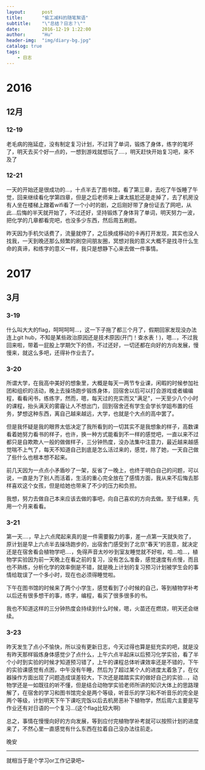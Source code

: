 ```yaml
---
layout:      post
title:       "偷工减料的随笔絮语"
subtitle:    "\"总结？日志？\""
date:        2016-12-19 1:22:00
author:      "Hu"
header-img:  "img/diary-bg.jpg"
catalog: true
tags:
    - 日志
---
```


# 2016

## 12月

### 12-19
老毛病的拖延症，没有制定复习计划，不过背了单词，锻炼了身体，练字的笔坏了，明天去买个好一点的，一想到游戏就想玩了....，明天赶快开始复习吧，来不及了

### 12-21
一天的开始还是很成功的...，十点半去了图书馆，看了第三章，去吃了午饭睡了午觉，回来继续看化学第四章，但是之后老师来上课太尴尬还是走掉了，去了机房没有人坐在楼梯上蹭着wifi看了一个小时的剧，之后刚好带了身份证去了网吧，从此...后悔的半天就开始了，不过还好，坚持锻炼了身体背了单词，明天努力一波，把化学的几章都看完吧，也没多少东西，然后周五刷题。

昨天因为手机欠话费了，流量就停了，之后换成移动的卡再打开发现，其实也没人找我，一天到晚还那么频繁的刷空间朋友圈，冥想对我的意义大概不是找寻什么生命的真谛，和练字的意义一样，我只是想静下心来去做一件事情。

# 2017

## 3月

### 3-19
什么叫大大的flag，呵呵呵呵...，这一下子拖了都三个月了，假期回家发现没办法连上git hub，不知是某些政治原因还是技术原因(开门！查水表！)，嗯...，不过我回来啦，带着一屁股上学期欠下的债，不过还好，一切还都在向好的方向发展，慢慢来，就这么多吧，还得补作业去了。

### 3-20
所谓大学，在我高中美好的想象里，大概是每天一两节专业课，闲暇的时候参加社团和组织的活动，晚上去操场跑步锻炼身体，回宿舍以后可以打会游戏或者编编程，看看闲书，练练字，然而，嗯，每天过的充实而又"满足"，一天至少八个小时的课程，抬头满天的雾霾让人不想出门，回到宿舍还有学生会学长学姐布置的任务，梦想这种东西，离自己越来越远，大学，也就是个大点的高中罢了。

但是我怀疑是我的眼界太低决定了我所看到的一切其实不是我想象的样子，高数课看着她努力看书的样子，也许，换一种方式能看到不一样的感觉吧，一直以来不过都只是自欺欺人一般的做做样子，三分钟热度，没办法集中注意力，最近越来越感觉喘不上气了，每天不知道自己到底是怎么活过来的，感觉，除了她，一天自己做了些什么也根本想不起来。

前几天因为一点点小矛盾吵了一架，反省了一晚上，也终于明白自己的问题，可以说，一直是为了别人而活着，生活的重心完全放在了感情方面，我从来不后悔去那样喜欢这个女孩，但是给她也带来了不少的压力和负担。

我想，努力去做自己本来应该去做的事吧，向自己喜欢的方向去做。至于结果，先用一个月来看看。

### 3-21
第一天....，早上六点爬起来真的是一件需要毅力的事，差一点第一天就失败了，原计划是早上六点半去操场跑步的，出宿舍门感受到了北京“春天”的恶意，就决定还是在宿舍看会植物学吧....，免得声音太吵吵到室友睡觉就不好啦，哈...哈...，植物学实验因为前一天晚上在看之前的复习，没有怎么准备，感觉速度有点慢，而且也不熟练，分析化学的效率倒是不错，就是晚上计划的复习预习计划被学生会的事情给耽误了一个多小时，现在也必须得睡觉啦。

下午在图书馆的时候来了两个小学生，感觉看到了小时候的自己，等到植物学补考以后还有很多想干的事，练字，编程，看买了很多很多的书。

我也不知道这样的三分钟热度会持续到什么时候，嗯，火苗还在燃烧，明天还会继续。

### 3-23
昨天发生了点小不愉快，所以没有更新日志，今天过得也算是挺充实的吧，就是没有昨天那样锻炼身体感觉少了点什么，上午六点半起床以后预习化学实验，看了半个小时到实验的时候才知道预习错了，上午的课程总体听课效率还是不错的，下午的实验课感觉有点困，中午没有午睡，然后为了超过某个人的进度太着急了，在仪器操作方面出现了问题造成误差较大，下次还是踏踏实实的做好自己的实验...，动物学还是一如既往的听不懂，但是结合动物学实验老师所讲的知识大体上的思路理解了，在宿舍的学习和图书馆完全是两个等级，听音乐的学习和不听音乐的完全是两个等级，计划明天下午下课吃完饭以后去机房恶补下植物学，然后周六主要是写作业还有对日语的一个复习...(这个flag比较大啊)

总之，事情在慢慢向好的方向发展，等到应付完植物学补考就可以按照计划的进度来了，不然心里一直感觉有什么东西在拉着自己没办法往前走。

晚安
<hr>
就相当于是个学习or工作记录吧~